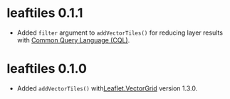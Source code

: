 # leaftiles 0.1.1

* Added `filter` argument to `addVectorTiles()` for reducing layer results with [Common Query Language (CQL)](https://github.com/CrunchyData/pg_tileserv/blob/master/hugo/content/usage/cql.md).

# leaftiles 0.1.0

* Added `addVectorTiles()` with[Leaflet.VectorGrid]( https://github.com/Leaflet/Leaflet.VectorGrid) version 1.3.0.
